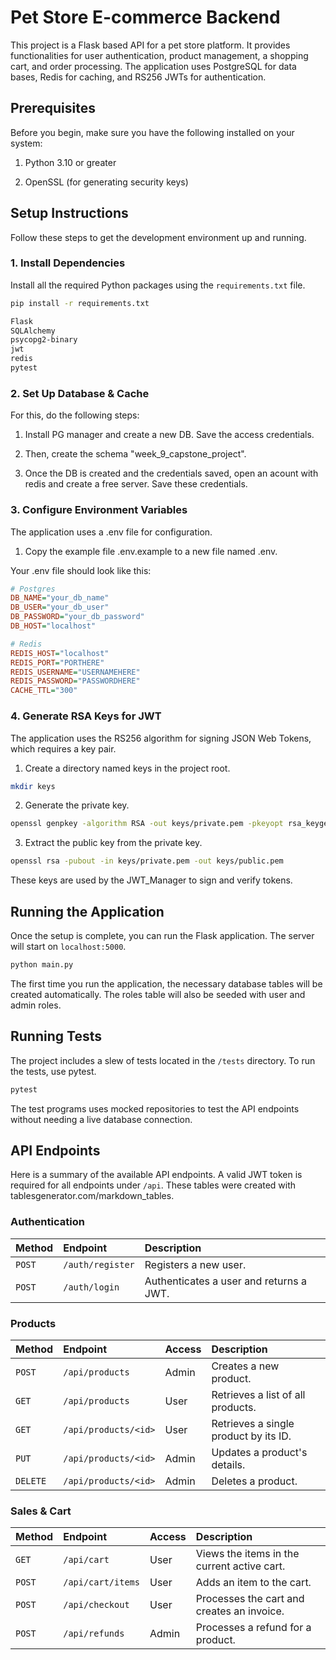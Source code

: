 
# Pet Store E-commerce Backend

This project is a Flask based API for a pet store platform. It provides functionalities for user authentication, product management, a shopping cart, and order processing. The application uses PostgreSQL for data bases, Redis for caching, and RS256 JWTs for authentication.



## Prerequisites

Before you begin, make sure you have the following installed on your system:

1. Python 3.10 or greater

2. OpenSSL (for generating security keys)



##  Setup Instructions

Follow these steps to get the development environment up and running.



### 1. Install Dependencies

Install all the required Python packages using the `requirements.txt` file.

```bash
pip install -r requirements.txt
```

```txt
Flask
SQLAlchemy
psycopg2-binary
jwt
redis
pytest
```

### 2. Set Up Database & Cache

For this, do the following steps:

1. Install PG manager and create a new DB. Save the access credentials. 

2. Then, create the schema "week_9_capstone_project". 

3. Once the DB is created and the credentials saved, open an acount with redis and create a free server. Save these credentials.

### 3. Configure Environment Variables

The application uses a .env file for configuration.

1.  Copy the example file .env.example to a new file named .env.


Your .env file should look like this:

```ini
# Postgres
DB_NAME="your_db_name"
DB_USER="your_db_user"
DB_PASSWORD="your_db_password"
DB_HOST="localhost"

# Redis
REDIS_HOST="localhost"
REDIS_PORT="PORTHERE"
REDIS_USERNAME="USERNAMEHERE"
REDIS_PASSWORD="PASSWORDHERE"
CACHE_TTL="300"
```

### 4. Generate RSA Keys for JWT

The application uses the RS256 algorithm for signing JSON Web Tokens, which requires a key pair.

1.  Create a directory named keys in the project root.
```bash
mkdir keys
```
2.  Generate the private key.
```bash
openssl genpkey -algorithm RSA -out keys/private.pem -pkeyopt rsa_keygen_bits:2048
```
3.  Extract the public key from the private key.
```bash
openssl rsa -pubout -in keys/private.pem -out keys/public.pem
```
These keys are used by the JWT_Manager to sign and verify tokens.



## Running the Application

Once the setup is complete, you can run the Flask application. The server will start on `localhost:5000`.

```bash
python main.py
```
The first time you run the application, the necessary database tables will be created automatically. The roles table will also be seeded with user and admin roles.



## Running Tests

The project includes a slew of tests located in the `/tests` directory. To run the tests, use pytest.

```bash
pytest
```
The test programs uses mocked repositories to test the API endpoints without needing a live database connection.



## API Endpoints

Here is a summary of the available API endpoints. A valid JWT token is required for all endpoints under `/api`. These tables were created with tablesgenerator.com/markdown_tables.

### Authentication

| Method | Endpoint          | Description                                    |
| :----- | :---------------- | :--------------------------------------------- |
| `POST` | `/auth/register`  | Registers a new user.                |
| `POST` | `/auth/login`     | Authenticates a user and returns a JWT. |

### Products

| Method   | Endpoint                | Access | Description                                     |
| :------- | :---------------------- | :----- | :---------------------------------------------- |
| `POST`   | `/api/products`         | Admin  | Creates a new product.                |
| `GET`    | `/api/products`         | User   | Retrieves a list of all products.     |
| `GET`    | `/api/products/<id>`    | User   | Retrieves a single product by its ID. |
| `PUT`    | `/api/products/<id>`    | Admin  | Updates a product's details.          |
| `DELETE` | `/api/products/<id>`    | Admin  | Deletes a product.                    |

### Sales & Cart

| Method | Endpoint          | Access | Description                                |
| :----- | :---------------- | :----- | :----------------------------------------- |
| `GET`  | `/api/cart`       | User   | Views the items in the current active cart. |
| `POST` | `/api/cart/items` | User   | Adds an item to the cart.       |
| `POST` | `/api/checkout`   | User   | Processes the cart and creates an invoice. |
| `POST` | `/api/refunds`    | Admin  | Processes a refund for a product. |

 ```